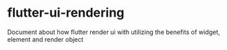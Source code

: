 # flutter-ui-rendering
Document about how flutter render ui with utilizing the benefits of widget, element and render object
